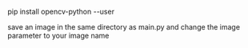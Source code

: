 pip install opencv-python --user
  
save an image in the same directory as main.py and change the image parameter to your image name
